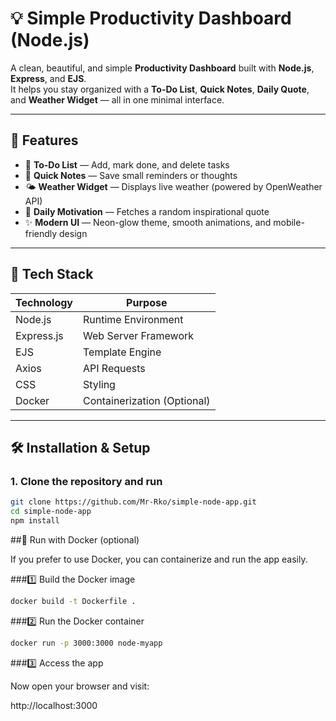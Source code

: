 # 💡 Simple Productivity Dashboard (Node.js)

A clean, beautiful, and simple **Productivity Dashboard** built with **Node.js**, **Express**, and **EJS**.  
It helps you stay organized with a **To-Do List**, **Quick Notes**, **Daily Quote**, and **Weather Widget** — all in one minimal interface.

---

## 🚀 Features

- 📝 **To-Do List** — Add, mark done, and delete tasks  
- 🧠 **Quick Notes** — Save small reminders or thoughts  
- 🌤 **Weather Widget** — Displays live weather (powered by OpenWeather API)  
- 💬 **Daily Motivation** — Fetches a random inspirational quote  
- ✨ **Modern UI** — Neon-glow theme, smooth animations, and mobile-friendly design  

---

## 🧩 Tech Stack

| Technology | Purpose |
|-------------|----------|
| Node.js | Runtime Environment |
| Express.js | Web Server Framework |
| EJS | Template Engine |
| Axios | API Requests |
| CSS | Styling |
| Docker | Containerization (Optional) |

---

## 🛠️ Installation & Setup

### 1. Clone the repository and run
```bash
git clone https://github.com/Mr-Rko/simple-node-app.git
cd simple-node-app
npm install
```
##🐳 Run with Docker (optional)

If you prefer to use Docker, you can containerize and run the app easily.

###1️⃣ Build the Docker image
```bash
docker build -t Dockerfile .
```

###2️⃣ Run the Docker container
```bash
docker run -p 3000:3000 node-myapp
```

###3️⃣ Access the app

Now open your browser and visit:

http://localhost:3000
